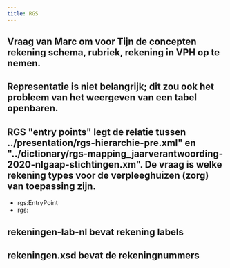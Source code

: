 ```yaml
---
title: RGS
---
```


## Vraag van Marc om voor Tijn de concepten rekening schema, rubriek, rekening in VPH op te nemen.
## Representatie is niet belangrijk; dit zou ook het probleem van het weergeven van een tabel openbaren.
## RGS "entry points" legt de relatie tussen ../presentation/rgs-hierarchie-pre.xml" en "../dictionary/rgs-mapping_jaarverantwoording-2020-nlgaap-stichtingen.xm". De vraag is welke rekening types voor de verpleeghuizen (zorg) van toepassing zijn.
- rgs:EntryPoint
- rgs:
## rekeningen-lab-nl bevat rekening labels
## rekeningen.xsd bevat de rekeningnummers
